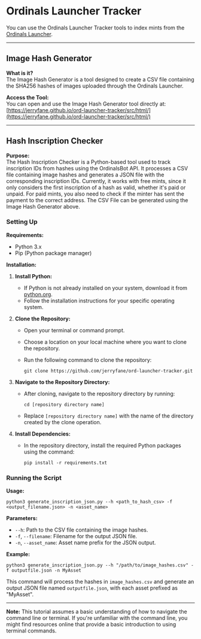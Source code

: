 
# Ordinals Launcher Tracker

You can use the Ordinals Launcher Tracker tools to index mints from the [Ordinals Launcher](https://github.com/jerryfane/ord-launcher).

---

## Image Hash Generator

**What is it?**  
The Image Hash Generator is a tool designed to create a CSV file containing the SHA256 hashes of images uploaded through the Ordinals Launcher.

**Access the Tool:**  
You can open and use the Image Hash Generator tool directly at: [https://jerryfane.github.io/ord-launcher-tracker/src/html/](https://jerryfane.github.io/ord-launcher-tracker/src/html/)

----------

## Hash Inscription Checker

**Purpose:**  
The Hash Inscription Checker is a Python-based tool used to track inscription IDs from hashes using the OrdinalsBot API. It processes a CSV file containing image hashes and generates a JSON file with the corresponding inscription IDs. Currently, it works with free mints, since it only considers the first inscription of a hash as valid, whether it's paid or unpaid. For paid mints, you also need to check if the minter has sent the payment to the correct address.
The CSV File can be generated using the Image Hash Generator above. 

### Setting Up

**Requirements:**

-   Python 3.x
-   Pip (Python package manager)

**Installation:**

1.  **Install Python:**
    
    -   If Python is not already installed on your system, download it from [python.org](https://www.python.org/downloads/).
    -   Follow the installation instructions for your specific operating system.

2.  **Clone the Repository:**
    
    -   Open your terminal or command prompt.
    -   Choose a location on your local machine where you want to clone the repository.
    -   Run the following command to clone the repository:
        
        ```
        git clone https://github.com/jerryfane/ord-launcher-tracker.git
        ```

3.  **Navigate to the Repository Directory:**
    
    -   After cloning, navigate to the repository directory by running:
        
        ```
        cd [repository directory name]
        ```

    -   Replace `[repository directory name]` with the name of the directory created by the clone operation.

4.  **Install Dependencies:**
    
    -   In the repository directory, install the required Python packages using the command:
        
        ```
        pip install -r requirements.txt
        ```


### Running the Script

**Usage:**

`python3 generate_inscription_json.py --h <path_to_hash_csv> -f <output_filename.json> -n <asset_name>` 

**Parameters:**

-   `--h`: Path to the CSV file containing the image hashes.
-   `-f`, `--filename`: Filename for the output JSON file.
-   `-n`, `--asset_name`: Asset name prefix for the JSON output.

**Example:**


`python3 generate_inscription_json.py --h "/path/to/image_hashes.csv" -f outputfile.json -n MyAsset` 

This command will process the hashes in `image_hashes.csv` and generate an output JSON file named `outputfile.json`, with each asset prefixed as "MyAsset".

----------

**Note:** This tutorial assumes a basic understanding of how to navigate the command line or terminal. If you're unfamiliar with the command line, you might find resources online that provide a basic introduction to using terminal commands.

